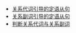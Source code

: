 * [关系代词引导的定语从句](关系代词引导的定语从句.md) 
* [关系副词引导的定语从句](关系副词引导的定语从句.md) 
* [判断关系代词与关系副词](判断关系代词与关系副词.md) 



